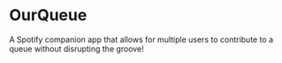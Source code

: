 # OurQueue
A Spotify companion app that allows for multiple users to contribute to a queue without disrupting the groove!
